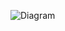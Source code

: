 ![Diagram](https://www.planttext.com/api/plantuml/png/V5DBJiCm4Dtx55csYroWGbNBJooAL2c8_U2OoiAVo3D1HT2JiU18N07RIHitSSagVZFlpPln-FVxPuK4Zbgj69E6X7i5BefhC6yL0Gaj36t1eN359ol2ruJJlRDwLf6JPZTVnEmd1mQ1axGcoTj88p0cRoJILSTOUaeyZda7nhW2nFFoDzLpxq3gHaK8SmPJSgBQ-ovhd-phMWxgrlzs86ZR6beKjMrVL8_L0hcJJU0kYivnrz5EK63EvcEP45b7fH1Bj29ba0lHNl3KQjLg3UuZzE978ZaU_MAhptrfs8y0QSu1U1SETc9YmTV867k4VGwL9eEkE-KaShWmxgspN23QuxwKDCGmV-_BheoVA6-Ld-ba975kOp0u61RsRjzOHyEMYdYUJLYP6tWWhKxqPCME66Evrt3rLPONzfHT74bPBYUFvT_aQTSdfz50wfsnbJ1rUCX_0000__y30000)

